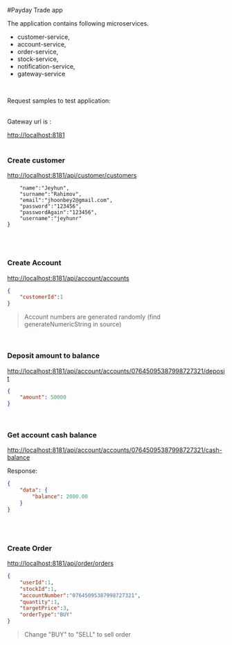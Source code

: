 #Payday Trade app

The application contains following microservices.
- customer-service,
- account-service,
- order-service,
- stock-service,
- notification-service,
- gateway-service

<br/>

Request samples to test application:

<br/>
Gateway url is :

[http://localhost:8181](http://localhost:8181 "http://localhost:8181")<br/>
</br>


### Create customer
[http://localhost:8181/api/customer/customers](http://localhost:8181/api/customer/customers "http://localhost:8181/api/customer/customers")
```{
	"name":"Jeyhun",
	"surname":"Rahimov",
	"email":"jhoonbey2@gmail.com",
	"password":"123456",
	"passwordAgain":"123456",
	"username":"jeyhunr"
}
```

<br/><br/>

### Create Account

[http://localhost:8181/api/account/accounts](http://localhost:8181/api/account/accounts "http://localhost:8181/api/account/accounts")

```json
{
	"customerId":1
}
```

>Account numbers are generated randomly (find generateNumericString in source)

<br/>

### Deposit amount to balance

[http://localhost:8181/api/account/accounts/07645095387998727321/deposit](http://localhost:8181/api/account/accounts/07645095387998727321/deposit "http://localhost:8181/api/account/accounts/07645095387998727321/deposit")

```json
{
	"amount": 50000
}
```

<br/>

### Get account cash balance

[http://localhost:8181/api/account/accounts/07645095387998727321/cash-balance](http://localhost:8181/api/account/accounts/07645095387998727321/cash-balance "http://localhost:8181/api/account/accounts/07645095387998727321/cash-balance")

Response:

```json
{
    "data": {
        "balance": 2000.00
    }
}
```
<br/><br/>


### Create Order

[http://localhost:8181/api/order/orders](http://localhost:8181/api/order/orders "http://localhost:8181/api/order/orders")

```json
{
    "userId":1,
    "stockId":1,
    "accountNumber":"07645095387998727321",
    "quantity":1,
    "targetPrice":3,
    "orderType":"BUY"
}
```

>Change "BUY" to "SELL" to sell order

<br/>